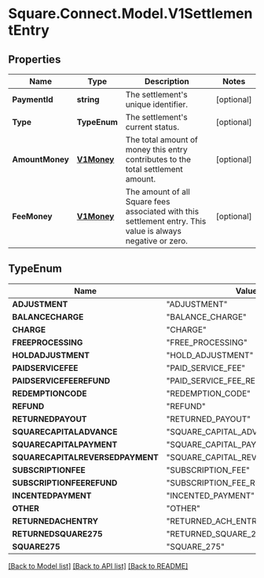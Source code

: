 # Square.Connect.Model.V1SettlementEntry
## Properties

Name | Type | Description | Notes
------------ | ------------- | ------------- | -------------
**PaymentId** | **string** | The settlement&#39;s unique identifier. | [optional] 
**Type** | **TypeEnum** | The settlement&#39;s current status. | [optional] 
**AmountMoney** | [**V1Money**](V1Money.md) | The total amount of money this entry contributes to the total settlement amount. | [optional] 
**FeeMoney** | [**V1Money**](V1Money.md) | The amount of all Square fees associated with this settlement entry. This value is always negative or zero. | [optional] 


## TypeEnum

Name | Value
------------ | -------------
**ADJUSTMENT** | "ADJUSTMENT"
**BALANCECHARGE** | "BALANCE_CHARGE"
**CHARGE** | "CHARGE"
**FREEPROCESSING** | "FREE_PROCESSING"
**HOLDADJUSTMENT** | "HOLD_ADJUSTMENT"
**PAIDSERVICEFEE** | "PAID_SERVICE_FEE"
**PAIDSERVICEFEEREFUND** | "PAID_SERVICE_FEE_REFUND"
**REDEMPTIONCODE** | "REDEMPTION_CODE"
**REFUND** | "REFUND"
**RETURNEDPAYOUT** | "RETURNED_PAYOUT"
**SQUARECAPITALADVANCE** | "SQUARE_CAPITAL_ADVANCE"
**SQUARECAPITALPAYMENT** | "SQUARE_CAPITAL_PAYMENT"
**SQUARECAPITALREVERSEDPAYMENT** | "SQUARE_CAPITAL_REVERSED_PAYMENT"
**SUBSCRIPTIONFEE** | "SUBSCRIPTION_FEE"
**SUBSCRIPTIONFEEREFUND** | "SUBSCRIPTION_FEE_REFUND"
**INCENTEDPAYMENT** | "INCENTED_PAYMENT"
**OTHER** | "OTHER"
**RETURNEDACHENTRY** | "RETURNED_ACH_ENTRY"
**RETURNEDSQUARE275** | "RETURNED_SQUARE_275"
**SQUARE275** | "SQUARE_275"



[[Back to Model list]](../README.md#documentation-for-models) [[Back to API list]](../README.md#documentation-for-api-endpoints) [[Back to README]](../README.md)

